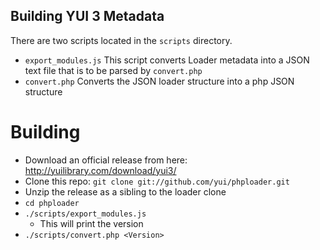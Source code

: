 Building YUI 3 Metadata
-----------------------

There are two scripts located in the `scripts` directory.

   * `export_modules.js`
        This script converts Loader metadata into a JSON text file that is to be parsed by `convert.php`
   * `convert.php`
        Converts the JSON loader structure into a php JSON structure


Building
========

   * Download an official release from here: http://yuilibrary.com/download/yui3/
   * Clone this repo: `git clone git://github.com/yui/phploader.git`
   * Unzip the release as a sibling to the loader clone
   * `cd phploader`
   * `./scripts/export_modules.js`
      * This will print the version
   * `./scripts/convert.php <Version>`

